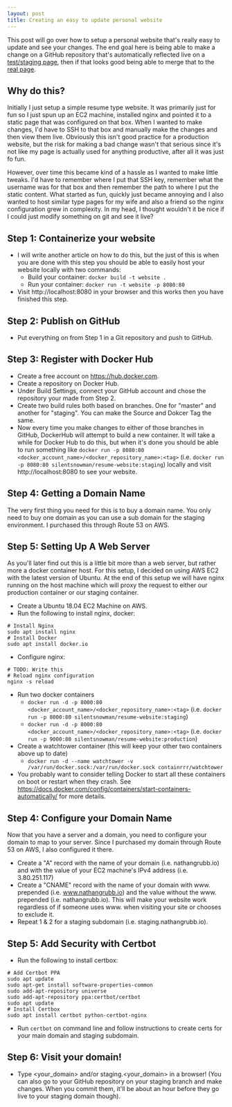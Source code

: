 ```yaml
---
layout: post
title: Creating an easy to update personal website
---
```


This post will go over how to setup a personal website that's really easy to update
and see your changes. The end goal here is being able to make a change on a GitHub
repository that's automatically reflected live on a [test/staging page](staging.nathangrubb.io), then if that
looks good being able to merge that to the [real page](nathangrubb.io).

## Why do this?

Initially I just setup a simple resume type website. It was primarily just for fun so I just spun up an EC2
machine, installed nginx and pointed it to a static page that was configured on that box. When I wanted to make
changes, I'd have to SSH to that box and manually make the changes and then view them live. Obviously this isn't
good practice for a production website, but the risk for making a bad change wasn't that serious since it's not
like my page is actually used for anything productive, after all it was just fo fun.

However, over time this became kind of a hassle as I wanted to make little tweaks. I'd have to remember where
I put that SSH key, remember what the username was for that box and then remember the path to where I put the
static content. What started as fun, quickly just became annoying and I also wanted to host similar type pages
for my wife and also a friend so the nginx configuration grew in complexity. In my head, I thought wouldn't it
be nice if I could just modify something on git and see it live?


## Step 1: Containerize your website

- I will write another article on how to do this, but the just of this is when you are done with this step
you should be able to easily host your website locally with two commands:
  - Build your container: `docker build -t website .`
  - Run your container: `docker run -t website -p 8080:80`
- Visit http://localhost:8080 in your browser and this works then you have finished this step.


## Step 2: Publish on GitHub

- Put everything on from Step 1 in a Git repository and push to GitHub.


## Step 3: Register with Docker Hub

- Create a free account on https://hub.docker.com.
- Create a repository on Docker Hub.
- Under Build Settings, connect your GitHub account and chose the repository your made from Step 2.
- Create two build rules both based on branches. One for "master" and another for "staging". You can make the Source and Dokcer Tag the same.
- Now every time you make changes to either of those branches in GitHub, DockerHub will attempt to build a new container. It will take a while for Docker Hub to do this, but when it's done you should be able to run something like `docker run -p 8080:80 <docker_account_name>/<docker_repository_name>:<tag>` (i.e. `docker run -p 8080:80 silentsnowman/resume-website:staging`) locally and visit http://localhost:8080 to see your website.


## Step 4: Getting a Domain Name

The very first thing you need for this is to buy a domain name. You only need to buy one domain as you
can use a sub domain for the staging environment. I purchased this through Route 53 on AWS.


## Step 5: Setting Up A Web Server

As you'll later find out this is a little bit more than a web server, but rather more a docker container host.
For this setup, I decided on using AWS EC2 with the latest version of Ubuntu. At the end of this setup we will
have nginx running on the host machine which will proxy the request to either our production container or our
staging container.

- Create a Ubuntu 18.04 EC2 Machine on AWS.
- Run the following to install nginx, docker:
```
# Install Nginx
sudo apt install nginx
# Install Docker
sudo apt install docker.io
```
- Configure nginx:
```
# TODO: Write this
# Reload nginx configuration
nginx -s reload
```
- Run two docker containers
  - `docker run -d -p 8000:80 <docker_account_name>/<docker_repository_name>:<tag>` (i.e. `docker run -p 8000:80 silentsnowman/resume-website:staging`)
  - `docker run -d -p 8000:80 <docker_account_name>/<docker_repository_name>:<tag>` (i.e. `docker run -p 9000:80 silentsnowman/resume-website:production`)
- Create a watchtower container (this will keep your other two containers above up to date)
  - `docker run -d --name watchtower -v /var/run/docker.sock:/var/run/docker.sock containrrr/watchtower`
- You probably want to consider telling Docker to start all these containers on boot or restart when they crash. See https://docs.docker.com/config/containers/start-containers-automatically/ for more details.


## Step 4: Configure your Domain Name

Now that you have a server and a domain, you need to configure your domain to map to your server.
Since I purchased my domain through Route 53 on AWS, I also configured it there.

- Create a "A" record with the name of your domain (i.e. nathangrubb.io) and with the value
of your EC2 machine's IPv4 address (i.e. 3.80.251.117)
- Create a "CNAME" record with the name of your domain with www. prepended (i.e. www.nathangrubb.io) and the
value without the www. prepended (i.e. nathangrubb.io). This will make your website work regardless of if
someone uses www. when visiting your site or chooses to exclude it.
- Repeat 1 & 2 for a staging subdomain (i.e. staging.nathangrubb.io).


## Step 5: Add Security with Certbot

- Run the following to install certbox:
```
# Add Certbot PPA
sudo apt update
sudo apt-get install software-properties-common
sudo add-apt-repository universe
sudo add-apt-repository ppa:certbot/certbot
sudo apt update
# Install Certbox
sudo apt install certbot python-certbot-nginx
```
- Run `certbot` on command line and follow instructions to create certs for your main domain and staging subdomain.

## Step 6: Visit your domain!
- Type <your_domain> and/or staging.<your_domain> in a browser! (You can also go to your GitHub repository on your staging branch and make changes. When you commit them, it'll be about an hour before they go live to your staging domain though).
